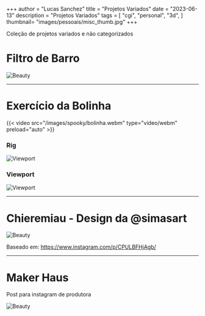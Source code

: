  +++
author = "Lucas Sanchez"
title = "Projetos Variados"
date = "2023-06-13"
description = "Projetos Variados"
tags = [
    "cgi",
    "personal",
    "3d",
]
thumbnail= "images/pessoais/misc_thumb.jpg"
+++

Coleção de projetos variados e não categorizados

# Filtro de Barro

![Beauty](/images/pessoais/filtro.jpg)

---

# Exercício da Bolinha
{{< video src="/images/spooky/bolinha.webm" type="video/webm" preload="auto" >}}

### Rig

![Viewport](/images/spooky/rig.jpg)

### Viewport

![Viewport](/images/spooky/viewport.jpg)

---

# Chieremiau - Design da @simasart

![Beauty](/images/dtiys/render02.jpg)

Baseado em: https://www.instagram.com/p/CPULBFHjAgb/

---

# Maker Haus

Post para instagram de produtora

![Beauty](/images/pessoais/MH01.jpg)
